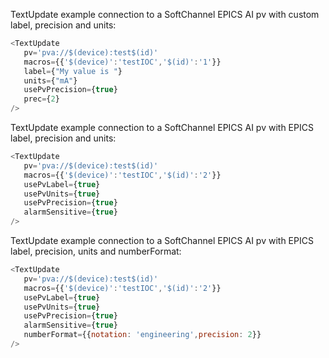 

TextUpdate example connection to a SoftChannel EPICS AI pv with custom label, precision and units:

```js
<TextUpdate  
   pv='pva://$(device):test$(id)'
   macros={{'$(device)':'testIOC','$(id)':'1'}}
   label={"My value is "}
   units={"mA"}
   usePvPrecision={true}
   prec={2}
/>
```

TextUpdate example connection to a SoftChannel EPICS AI pv with EPICS label, precision and units:

```js
<TextUpdate  
   pv='pva://$(device):test$(id)'
   macros={{'$(device)':'testIOC','$(id)':'2'}}
   usePvLabel={true}
   usePvUnits={true}
   usePvPrecision={true}
   alarmSensitive={true}
/>
```
TextUpdate example connection to a SoftChannel EPICS AI pv with EPICS label, precision, units and numberFormat:

```js
<TextUpdate  
   pv='pva://$(device):test$(id)'
   macros={{'$(device)':'testIOC','$(id)':'2'}}
   usePvLabel={true}
   usePvUnits={true}
   usePvPrecision={true}
   alarmSensitive={true}
   numberFormat={{notation: 'engineering',precision: 2}}
/>
```
